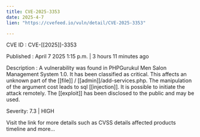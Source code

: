 ```yaml
---
title: CVE-2025-3353
date: 2025-4-7
lien: "https://cvefeed.io/vuln/detail/CVE-2025-3353"

---
```


CVE ID : CVE-[[2025]]-3353

Published :  April 7
2025
1:15 p.m. | 3 hours
11 minutes ago

Description : A vulnerability was found in PHPGurukul Men Salon Management System 1.0. It has been classified as critical. This affects an unknown part of the  [[file]] / [[admin]]/add-services.php. The manipulation of the argument cost leads to sql  [[injection]]. It is possible to initiate the attack remotely. The  [[exploit]] has been disclosed to the public and may be used.

Severity: 7.3 | HIGH

Visit the link for more details
such as CVSS details
affected products
timeline
and more...
